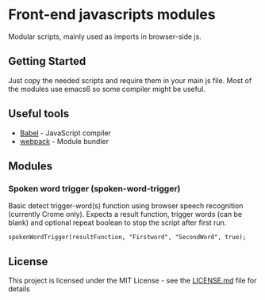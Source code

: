 # Front-end javascripts modules

Modular scripts, mainly used as imports in browser-side js.

## Getting Started

Just copy the needed scripts and require them in your main js file. Most of the modules use emacs6 so some compiler might be useful.

## Useful tools

* [Babel](https://babeljs.io/) - JavaScript compiler
* [webpack](https://webpack.github.io/) - Module bundler

## Modules

### Spoken word trigger (spoken-word-trigger)

Basic detect trigger-word(s) function using browser speech recognition (currently Crome only). Expects a result function, trigger words (can be blank) and optional repeat boolean to stop the script after first run.

```
spokenWordTrigger(resultFunction, "Firstword", "SecondWord", true);
```

## License

This project is licensed under the MIT License - see the [LICENSE.md](LICENSE.md) file for details


